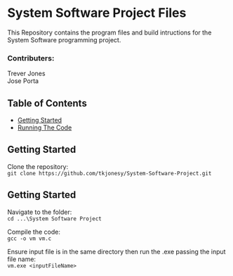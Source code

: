 # System Software Project Files

This Repository contains the program files and build intructions for the System Software programming project. <br>

### Contributers:

Trever Jones<br>
Jose Porta<br>

## Table of Contents

- [Getting Started](#getting-started)
- [Running The Code](running-the-code)


## Getting Started

Clone the repository:<br>
`git clone https://github.com/tkjonesy/System-Software-Project.git`


## Getting Started

Navigate to the folder: <br>
`cd ...\System Software Project`

Compile the code:<br>
`gcc -o vm vm.c`

Ensure input file is in the same directory then run the .exe passing the input file name:<br>
`vm.exe <inputFileName>`
